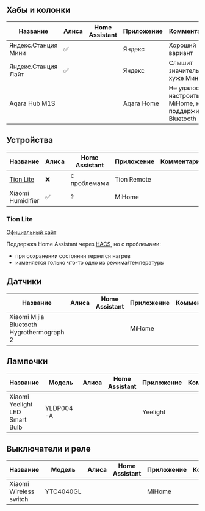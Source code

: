 ## Хабы и колонки
| Название                                  | Алиса | Home Assistant | Приложение | Комментарий
| ----------------------------------------- | ----- | -------------- | ---------- | -----------
| Яндекс.Станция Мини                       | ✅    |                | Яндекс     | Хороший вариант
| Яндекс.Станция Лайт                       | ✅    |                | Яндекс     | Слышит значительно хуже Мини 
| Aqara Hub M1S                             |       |                | Aqara Home | Не удалось настроить с MiHome, не поддерживает Bluetooth

## Устройства
| Название                | Алиса | Home Assistant | Приложение  | Комментарий |
| ----------------------- | ----- | -------------- | ----------- | ----------- |
| [Tion Lite](#tion-lite) | ❌    | с проблемами   | Tion Remote |             |
| Xiaomi Humidifier       | ✅    | ?              | MiHome      |             |

### Tion Lite
[Официальный сайт](https://tion.ru/product/breezer-tion-lite/)

Поддержка Home Assistant через [HACS](https://github.com/TionAPI/HA-tion), но с проблемами:
* при сохранении состояния теряется нагрев
* изменяется только что-то одно из режима/температуры

## Датчики
| Название                                  | Алиса | Home Assistant | Приложение | Комментарий |
| ----------------------------------------- | ----- | -------------- | ---------- | ----------- |
| Xiaomi Mijia Bluetooth Hygrothermograph 2 |       |                | MiHome     |             |

## Лампочки
| Название                                  | Модель    | Алиса | Home Assistant | Приложение | Комментарий |
| ----------------------------------------- | --------- | ----- | -------------- | ---------- | ----------- |
| Xiaomi Yeelight LED Smart Bulb            | YLDP004-A |       |                | Yeelight   |             |

## Выключатели и реле
| Название                                  | Модель    | Алиса | Home Assistant | Приложение | Комментарий |
| ----------------------------------------- | --------- | ----- | -------------- | ---------- | ----------- |
| Xiaomi Wireless switch                    | YTC4040GL |       |                | MiHome     |             |
